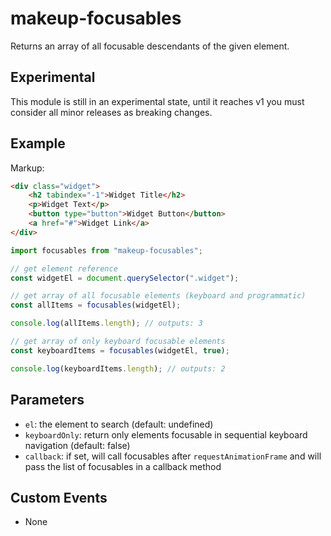 # makeup-focusables

Returns an array of all focusable descendants of the given element.

## Experimental

This module is still in an experimental state, until it reaches v1 you must consider all minor releases as breaking changes.

## Example

Markup:

```html
<div class="widget">
    <h2 tabindex="-1">Widget Title</h2>
    <p>Widget Text</p>
    <button type="button">Widget Button</button>
    <a href="#">Widget Link</a>
</div>
```

```js
import focusables from "makeup-focusables";

// get element reference
const widgetEl = document.querySelector(".widget");

// get array of all focusable elements (keyboard and programmatic)
const allItems = focusables(widgetEl);

console.log(allItems.length); // outputs: 3

// get array of only keyboard focusable elements
const keyboardItems = focusables(widgetEl, true);

console.log(keyboardItems.length); // outputs: 2
```

## Parameters

-   `el`: the element to search (default: undefined)
-   `keyboardOnly`: return only elements focusable in sequential keyboard navigation (default: false)
-   `callback`: if set, will call focusables after `requestAnimationFrame` and will pass the list of focusables in a callback method

## Custom Events

-   None
